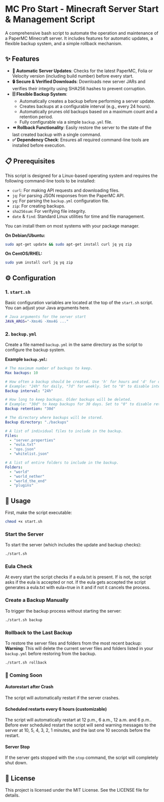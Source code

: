# MC Pro Start - Minecraft Server Start & Management Script

A comprehensive bash script to automate the operation and maintenance of a PaperMC Minecraft server. It includes features for automatic updates, a flexible backup system, and a simple rollback mechanism.

## ✨ Features

-   **🚀 Automatic Server Updates**: Checks for the latest PaperMC, Folia or Velocity version (including build number) before every start.
-   **🔒 Secure & Verified Downloads**: Downloads new server JARs and verifies their integrity using SHA256 hashes to prevent corruption.
-   **🗄️ Flexible Backup System**:
    -   Automatically creates a backup before performing a server update.
    -   Creates backups at a configurable interval (e.g., every 24 hours).
    -   Automatically prunes old backups based on a maximum count and a retention period.
    -   Fully configurable via a simple `backup.yml` file.
-   **⏪ Rollback Functionality**: Easily restore the server to the state of the last created backup with a single command.
-   **✅ Dependency Check**: Ensures all required command-line tools are installed before execution.

## 📋 Prerequisites

This script is designed for a Linux-based operating system and requires the following command-line tools to be installed:

-   `curl`: For making API requests and downloading files.
-   `jq`: For parsing JSON responses from the PaperMC API.
-   `yq`: For parsing the `backup.yml` configuration file.
-   `zip`: For creating backups.
-   `sha256sum`: For verifying file integrity.
-   `date` & `find`: Standard Linux utilities for time and file management.

You can install them on most systems with your package manager.

**On Debian/Ubuntu:**
```bash
sudo apt-get update && sudo apt-get install curl jq yq zip
```

**On CentOS/RHEL:**
```bash
sudo yum install curl jq yq zip
```

## ⚙️ Configuration

### 1. `start.sh`

Basic configuration variables are located at the top of the `start.sh` script. You can adjust your Java arguments here.

```bash
# Java arguments for the server start
JAVA_ARGS="-Xms4G -Xmx4G ..."
```

### 2. `backup.yml`

Create a file named `backup.yml` in the same directory as the script to configure the backup system.

**Example `backup.yml`:**
```yaml
# The maximum number of backups to keep.
Max backups: 10

# How often a backup should be created. Use 'h' for hours and 'd' for days.
# Example: "24h" for daily, "7d" for weekly. Set to "0" to disable interval backups.
Backup interval: "24h"

# How long to keep backups. Older backups will be deleted.
# Example: "30d" to keep backups for 30 days. Set to "0" to disable retention policy.
Backup retention: "30d"

# The directory where backups will be stored.
Backup directory: "./backups"

# A list of individual files to include in the backup.
Files:
  - "server.properties"
  - "eula.txt"
  - "ops.json"
  - "whitelist.json"

# A list of entire folders to include in the backup.
Folders:
  - "world"
  - "world_nether"
  - "world_the_end"
  - "plugins"
```

## 🚀 Usage

First, make the script executable:
```bash
chmod +x start.sh
```

### Start the Server

To start the server (which includes the update and backup checks):
```bash
./start.sh
```

### Eula Check

At every start the script checks if a eula.txt is present. If is not, the script asks if the eula is accepted or not.
If the eula gets accepted the script generates a eula.txt with eula=true in it and if not it cancels the process.

### Create a Backup Manually

To trigger the backup process without starting the server:
```bash
./start.sh backup
```

### Rollback to the Last Backup

To restore the server files and folders from the most recent backup:
**Warning**: This will delete the current server files and folders listed in your `backup.yml` before restoring from the backup.

```bash
./start.sh rollback
```

### 🚨 Coming Soon

#### Autorestart after Crash
The script will automatically restart if the server crashes.

#### Scheduled restarts every 6 hours (customizable)
The script will automatically restart at 12 p.m., 6 a.m., 12 a.m. and 6 p.m..
Before ever scheduled restart the script will send warning messages to the server at 10, 5, 4, 3, 2, 1 minutes, and the last one 10 seconds before the restart.

#### Server Stop
If the server gets stopped with the ```stop``` command, the script will completely shut down.


## 📄 License

This project is licensed under the MIT License. See the LICENSE file for details.
